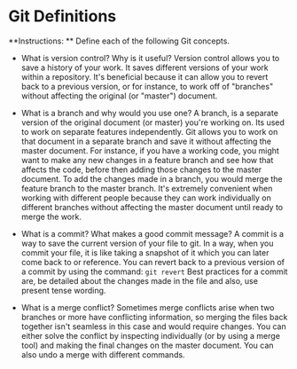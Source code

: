 # Git Definitions

**Instructions: ** Define each of the following Git concepts.

* What is version control?  Why is it useful?
Version control allows you to save a history of your work. It saves different versions of your work within a repository. It's beneficial because it can allow you to revert back to a previous version, or for instance, to work off of "branches" without affecting the original (or "master") document. 

* What is a branch and why would you use one?
A branch, is a separate version of the original document (or master) you're working on. Its used to work on separate features independently. Git allows you to work on that document in a separate branch and save it without affecting the master document. For instance, if you have a working code, you might want to make any new changes in a feature branch and see how that affects the code, before then adding those changes to the master document. To add the changes made in a branch, you would merge the feature branch to the master branch.
It's extremely convenient when working with different people because they can work individually on different branches without affecting the master document until ready to merge the work.

* What is a commit? What makes a good commit message?
A commit is a way to save the current version of your file to git. In a way, when you commit your file, it is like taking a snapshot of it which you can later come back to or reference. You can revert back to a previous version of a commit by using the command: ```git revert``` 
Best practices for a commit are, be detailed about the changes made in the file and also, use present tense wording. 

* What is a merge conflict?
Sometimes merge conflicts arise when two branches or more have conflicting information, so merging the files back together isn't seamless in this case and would require changes. You can either solve the conflict by inspecting individually (or by using a merge tool) and making the final changes on the master document. You can also undo a merge with different commands. 